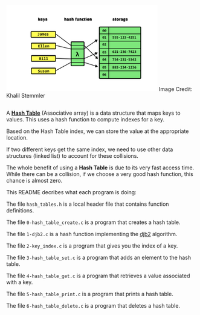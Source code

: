 <img src="https://github.com/ajipelumi/alx-low_level_programming/blob/579faa17ea6ee34b12b4dfc1aca95c154de3b608/images/hash-table.png" alt="hash table" width="400">
Image Credit: Khalil Stemmler

##

A **[Hash Table](https://en.wikipedia.org/wiki/Hash_table)** (Associative array) is a data structure that maps keys to values.
This uses a hash function to compute indexes for a key.

Based on the Hash Table index, we can store the value at the appropriate location.

If two different keys get the same index, we need to use other data structures (linked list) to account for these collisions.

The whole benefit of using a **Hash Table** is due to its very fast access time.
While there can be a collision, if we choose a very good hash function, this chance is almost zero.

This README decribes what each program is doing:

The file `hash_tables.h` is a local header file that contains function definitions.

The file `0-hash_table_create.c` is a program that creates a hash table.

The file `1-djb2.c` is a hash function implementing the [djb2](https://gist.github.com/papamuziko/7bb52dfbb859fdffc4bd0f95b76f71e8) algorithm.

The file `2-key_index.c` is a program that gives you the index of a key.

The file `3-hash_table_set.c` is a program that adds an element to the hash table.

The file `4-hash_table_get.c` is a program that retrieves a value associated with a key.

The file `5-hash_table_print.c` is a program that prints a hash table.

The file `6-hash_table_delete.c` is a program that deletes a hash table.
